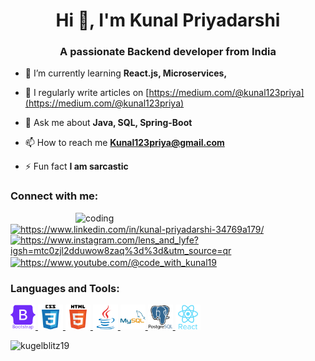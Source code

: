 <h1 align="center">Hi 👋, I'm Kunal Priyadarshi</h1>
<h3 align="center">A passionate Backend developer from India</h3>

- 🌱 I’m currently learning **React.js, Microservices,**

- 📝 I regularly write articles on [https://medium.com/@kunal123priya](https://medium.com/@kunal123priya)

- 💬 Ask me about **Java, SQL, Spring-Boot**

- 📫 How to reach me **Kunal123priya@gmail.com**

- ⚡ Fun fact **I am sarcastic**

<h3 align="left">Connect with me:</h3>
<img align="right" alt ="coding" width="400" src="https://images.squarespace-cdn.com/content/v1/5769fc401b631bab1addb2ab/1541580611624-TE64QGKRJG8SWAIUS7NS/coding-freak.gif">
<p align="left">
<a href="https://linkedin.com/in/https://www.linkedin.com/in/kunal-priyadarshi-34769a179/" target="blank"><img align="center" src="https://raw.githubusercontent.com/rahuldkjain/github-profile-readme-generator/master/src/images/icons/Social/linked-in-alt.svg" alt="https://www.linkedin.com/in/kunal-priyadarshi-34769a179/" height="30" width="40" /></a>
<a href="https://instagram.com/https://www.instagram.com/lens_and_lyfe?igsh=mtc0zjl2dduwow8zaq%3d%3d&utm_source=qr" target="blank"><img align="center" src="https://raw.githubusercontent.com/rahuldkjain/github-profile-readme-generator/master/src/images/icons/Social/instagram.svg" alt="https://www.instagram.com/lens_and_lyfe?igsh=mtc0zjl2dduwow8zaq%3d%3d&utm_source=qr" height="30" width="40" /></a>
<a href="https://www.youtube.com/c/https://www.youtube.com/@code_with_kunal19" target="blank"><img align="center" src="https://raw.githubusercontent.com/rahuldkjain/github-profile-readme-generator/master/src/images/icons/Social/youtube.svg" alt="https://www.youtube.com/@code_with_kunal19" height="30" width="40" /></a>
</p>

<h3 align="left">Languages and Tools:</h3>
<p align="left"> <a href="https://getbootstrap.com" target="_blank" rel="noreferrer"> <img src="https://raw.githubusercontent.com/devicons/devicon/master/icons/bootstrap/bootstrap-plain-wordmark.svg" alt="bootstrap" width="40" height="40"/> </a> <a href="https://www.w3schools.com/css/" target="_blank" rel="noreferrer"> <img src="https://raw.githubusercontent.com/devicons/devicon/master/icons/css3/css3-original-wordmark.svg" alt="css3" width="40" height="40"/> </a> <a href="https://www.w3.org/html/" target="_blank" rel="noreferrer"> <img src="https://raw.githubusercontent.com/devicons/devicon/master/icons/html5/html5-original-wordmark.svg" alt="html5" width="40" height="40"/> </a> <a href="https://www.java.com" target="_blank" rel="noreferrer"> <img src="https://raw.githubusercontent.com/devicons/devicon/master/icons/java/java-original.svg" alt="java" width="40" height="40"/> </a> <a href="https://www.mysql.com/" target="_blank" rel="noreferrer"> <img src="https://raw.githubusercontent.com/devicons/devicon/master/icons/mysql/mysql-original-wordmark.svg" alt="mysql" width="40" height="40"/> </a> <a href="https://www.postgresql.org" target="_blank" rel="noreferrer"> <img src="https://raw.githubusercontent.com/devicons/devicon/master/icons/postgresql/postgresql-original-wordmark.svg" alt="postgresql" width="40" height="40"/> </a> <a href="https://reactjs.org/" target="_blank" rel="noreferrer"> <img src="https://raw.githubusercontent.com/devicons/devicon/master/icons/react/react-original-wordmark.svg" alt="react" width="40" height="40"/> </a> </p>

<p><img align="left" src="https://github-readme-stats.vercel.app/api/top-langs?username=kugelblitz19&show_icons=true&locale=en&layout=compact" alt="kugelblitz19" /></p>




